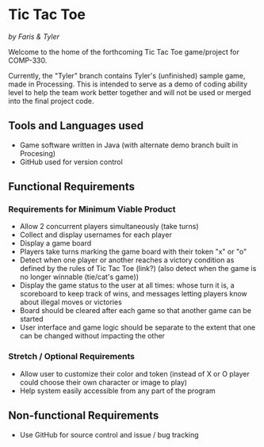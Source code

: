 Tic Tac Toe
======
*by Faris & Tyler*

Welcome to the home of the forthcoming Tic Tac Toe game/project for COMP-330.

Currently, the "Tyler" branch contains Tyler's (unfinished) sample game, made in Processing. This is intended to serve as a demo of coding ability level to help the team work better together and will not be used or merged into the final project code.

## Tools and Languages used
- Game software written in Java (with alternate demo branch built in Procesing)
- GitHub used for version control

## Functional Requirements
### Requirements for Minimum Viable Product
- Allow 2 concurrent players simultaneously (take turns)
- Collect and display usernames for each player
- Display a game board
- Players take turns marking the game board with their token "x" or "o"
- Detect when one player or another reaches a victory condition as defined by the rules of Tic Tac Toe (link?) (also detect when the game is no longer winnable (tie/cat's game))
- Display the game status to the user at all times: whose turn it is, a scoreboard to keep track of wins, and messages letting players know about illegal moves or victories
- Board should be cleared after each game so that another game can be started
- User interface and game logic should be separate to the extent that one can be changed without impacting the other

### Stretch / Optional Requirements
- Allow user to customize their color and token (instead of X or O player could choose their own character or image to play)
- Help system easily accessible from any part of the program

## Non-functional Requirements
- Use GitHub for source control and issue / bug tracking

